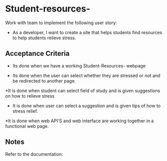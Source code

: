 # Student-resources-

Work with team  to implement the following user story:

* As a developer, I want to create a site that helps students find resources to help students relieve stress.

## Acceptance Criteria

* Its done when we have a working Student-Resources- webpage

* Its done when the user can select whether they are stressed or not and be redirected to another page.

*It is done when student can select field of study and is given suggestions on how to relieve stress 

* It is done when user can select a suggestion and is given tips of how to stress relief.

*It is done when web API'S and web interface are working together in a functional web page.

## Notes

Refer to the documentation:


